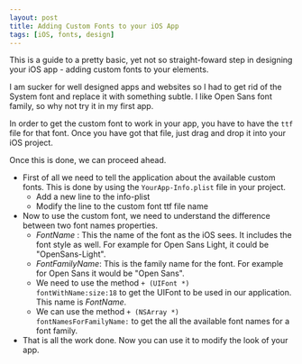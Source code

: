 ```yaml
---
layout: post
title: Adding Custom Fonts to your iOS App
tags: [iOS, fonts, design]
---
```


This is a guide to a pretty basic, yet not so straight-foward step in designing your iOS app - adding custom fonts to your elements.

I am sucker for well designed apps and websites so I had to get rid of the System font and replace it with something subtle. I like Open Sans font family, so why not try it in my first app.

In order to get the custom font to work in your app, you have to have the `ttf` file for that font. Once you have got that file, just drag and drop it into your iOS project.

Once this is done, we can proceed ahead.

* First of all we need to tell the application about the available custom fonts. This is done by using the `YourApp-Info.plist` file in your project.
  * Add a new line to the info-plist
  * Modify the line to the custom font ttf file name
* Now to use the custom font, we need to understand the difference between two font names properties.
  * *FontName* : This the name of the font as the iOS sees. It includes the font style as well. For example for Open Sans Light, it could be "OpenSans-Light".
  * *FontFamilyName*: This is the family name for the font. For example for Open Sans it would be "Open Sans".
  * We need to use the method <code>+ (UIFont *) fontWithName:size:18</code> to get the UIFont to be used in our application. This name is *FontName*.
  * We can use the method <code>+ (NSArray *) fontNamesForFamilyName:</code> to get the all the available font names for a font family.
* That is all the work done. Now you can use it to modify the look of your app.

